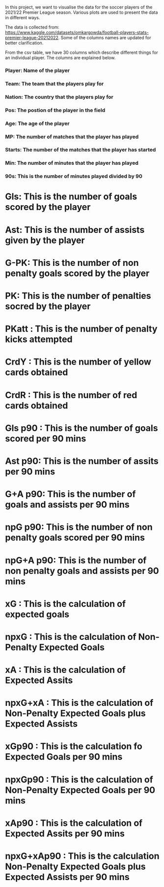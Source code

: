 In this project, we want to visualise the data for the soccer players of the 2021/22 Premier League season. Various plots are used to present the data in different ways.

The data is collected from: https://www.kaggle.com/datasets/omkargowda/football-players-stats-premier-league-20212022. Some of the columns names are updated for better clarification. 

From the csv table, we have 30 columns which describe different things for an individual player. The columns are explained below.

### Player: Name of the player
### Team: The team that the players play for
### Nation: The country that the players play for
### Pos: The postion of the player in the field
### Age: The age of the player
### MP: The number of matches that the player has played
### Starts: The number of the matches that the player has started
### Min: The number of minutes that the player has played
### 90s: This is the number of minutes played divided by 90
# Gls: This is the number of goals scored by the player
# Ast: This is the number of assists given by the player
# G-PK: This is the number of non penalty goals scored by the player
# PK: This is the number of penalties socred by the player
# PKatt : This is the number of penalty kicks attempted
# CrdY : This is the number of yellow cards obtained
# CrdR : This is the number of red cards obtained
# Gls p90 : This is the number of goals scored per 90 mins
# Ast p90: This is the number of assits per 90 mins
# G+A p90: This is the number of goals and assists per 90 mins
# npG p90: This is the number of non penalty goals scored per 90 mins
# npG+A p90: This is the number of non penalty goals and assists per 90 mins
# xG : This is the calculation of expected goals
# npxG : This is the calculation of Non-Penalty Expected Goals
# xA : This is the calculation of Expected Assits
# npxG+xA : This is the calculation of Non-Penalty Expected Goals plus Expected Assists
# xGp90 : This is the calculation fo Expected Goals per 90 mins
# npxGp90 : This is the calculation of Non-Penalty Expected Goals per 90 mins
# xAp90 : This is the calculation of Expected Assits per 90 mins
# npxG+xAp90 : This is the calculation Non-Penalty Expected Goals plus Expected Assists per 90 mins

